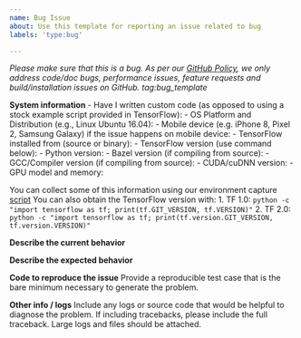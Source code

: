 ```yaml
---
name: Bug Issue
about: Use this template for reporting an issue related to bug
labels: 'type:bug'

---
```


<em>Please make sure that this is a bug. As per our
[GitHub Policy](https://github.com/tensorflow/tensorflow/blob/master/ISSUES.md),
we only address code/doc bugs, performance issues, feature requests and
build/installation issues on GitHub. tag:bug_template</em>

**System information** - Have I written custom code (as opposed to using a stock
example script provided in TensorFlow): - OS Platform and Distribution (e.g.,
Linux Ubuntu 16.04): - Mobile device (e.g. iPhone 8, Pixel 2, Samsung Galaxy) if
the issue happens on mobile device: - TensorFlow installed from (source or
binary): - TensorFlow version (use command below): - Python version: - Bazel
version (if compiling from source): - GCC/Compiler version (if compiling from
source): - CUDA/cuDNN version: - GPU model and memory:

You can collect some of this information using our environment capture
[script](https://github.com/tensorflow/tensorflow/tree/master/tools/tf_env_collect.sh)
You can also obtain the TensorFlow version with: 1. TF 1.0: `python -c "import
tensorflow as tf; print(tf.GIT_VERSION, tf.VERSION)"` 2. TF 2.0: `python -c
"import tensorflow as tf; print(tf.version.GIT_VERSION, tf.version.VERSION)"`

**Describe the current behavior**

**Describe the expected behavior**

**Code to reproduce the issue** Provide a reproducible test case that is the
bare minimum necessary to generate the problem.

**Other info / logs** Include any logs or source code that would be helpful to
diagnose the problem. If including tracebacks, please include the full
traceback. Large logs and files should be attached.

